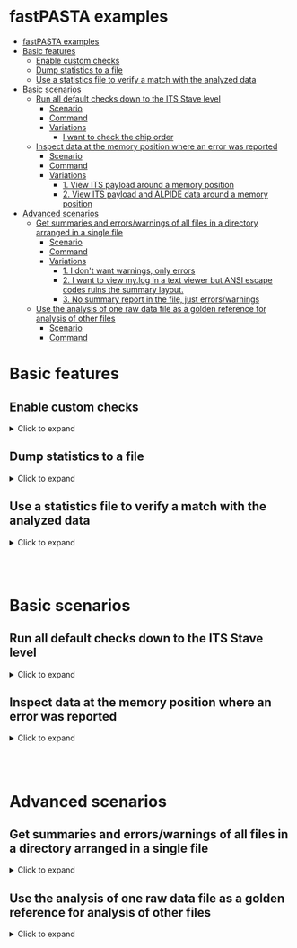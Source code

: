 # fastPASTA examples

- [fastPASTA examples](#fastpasta-examples)
- [Basic features](#basic-features)
  - [Enable custom checks](#enable-custom-checks)
  - [Dump statistics to a file](#dump-statistics-to-a-file)
  - [Use a statistics file to verify a match with the analyzed data](#use-a-statistics-file-to-verify-a-match-with-the-analyzed-data)
- [Basic scenarios](#basic-scenarios)
  - [Run all default checks down to the ITS Stave level](#run-all-default-checks-down-to-the-its-stave-level)
    - [Scenario](#scenario)
    - [Command](#command)
    - [Variations](#variations)
      - [I want to check the chip order](#i-want-to-check-the-chip-order)
  - [Inspect data at the memory position where an error was reported](#inspect-data-at-the-memory-position-where-an-error-was-reported)
    - [Scenario](#scenario-1)
    - [Command](#command-1)
    - [Variations](#variations-1)
      - [1. View ITS payload around a memory position](#1-view-its-payload-around-a-memory-position)
      - [2. View ITS payload and ALPIDE data around a memory position](#2-view-its-payload-and-alpide-data-around-a-memory-position)
- [Advanced scenarios](#advanced-scenarios)
  - [Get summaries and errors/warnings of all files in a directory arranged in a single file](#get-summaries-and-errorswarnings-of-all-files-in-a-directory-arranged-in-a-single-file)
    - [Scenario](#scenario-2)
    - [Command](#command-2)
    - [Variations](#variations-2)
      - [1. I don't want warnings, only errors](#1-i-dont-want-warnings-only-errors)
      - [2. I want to view my.log in a text viewer but ANSI escape codes ruins the summary layout.](#2-i-want-to-view-mylog-in-a-text-viewer-but-ansi-escape-codes-ruins-the-summary-layout)
      - [3. No summary report in the file, just errors/warnings](#3-no-summary-report-in-the-file-just-errorswarnings)
  - [Use the analysis of one raw data file as a golden reference for analysis of other files](#use-the-analysis-of-one-raw-data-file-as-a-golden-reference-for-analysis-of-other-files)
    - [Scenario](#scenario-3)
    - [Command](#command-3)

# Basic features
## Enable custom checks
<details>
<summary>
Click to expand
</summary>
All the checks performed with the various commands are the default checks that should always be true for the given system.

To enable checks that depend on the system configuration, you can supply a custom checks configuration file in the [TOML](https://toml.io/en/) format.
First generate the template
```shell
fastpasta --generate-checks-toml
```
Your current working directory now contains a `custom_checks.toml` file that lists all the custom checks you can enable. The custom checks follow the pattern:
- `# description`
- `# example`
- `#commented out value`
<details>
<summary>
Click to see example `custom_checks.toml`
</summary>

```toml
# Number of CRU Data Packets expected in the data
# Example: 20, 500532
#cdps = None [ u32 ] # (Uncomment and set to enable)

# Number of Physics (PhT) Triggers expected in the data
# Example: 0, 10
#triggers_pht = None [ u32 ] # (Uncomment and set to enable)

# Legal Chip ordering for Outer Barrel (ML/OL). Needs to be a list of lists of chip IDs
# Example: [[0, 1, 2, 3, 4, 5, 6], [8, 9, 10, 11, 12, 13, 14], [1, 2, 3, 4, 5, 6, 7]]
#chip_orders_ob = None [ Vec < Vec < u8 > > ] # (Uncomment and set to enable)

# Number of chips expected in the data from Outer Barrel (ML/OL)
# Example: 7
#chip_count_ob = None [ u8 ] # (Uncomment and set to enable)

# The RDH version expected in the data
# Example: 7
#rdh_version = None [ u8 ] # (Uncomment and set to enable)
```
</details>
<br>

Then edit the `custom_checks.toml` to enable the checks you want and then run fastpasta with the `--checks-toml` option e.g.
```shell
fastpasta datafile.raw check all its-stave --checks-toml my_custom_checks.toml
```
<details>
<summary>
Click to see example `custom_checks.toml` with enabled checks
</summary>

```toml
# Number of CRU Data Packets expected in the data
# Example: 20, 500532
cdps = 20 # Check that the data contains exactly 20 CDPs

# Number of Physics (PhT) Triggers expected in the data
# Example: 0, 10
triggers_pht = 0 # Error if the data even contains one Physics Trigger anywhere

# Legal Chip ordering for Outer Barrel (ML/OL). Needs to be a list of lists of chip IDs
# Example: [[0, 1, 2, 3, 4, 5, 6], [8, 9, 10, 11, 12, 13, 14], [1, 2, 3, 4, 5, 6, 7]]
chip_orders_ob = [[0, 1, 3, 7]] # Only the ordering 0, 1, 3, 7 is legal now, all other orderings will generate an error

# Number of chips expected in the data from Outer Barrel (ML/OL)
# Example: 7
chip_count_ob = 7 # Enabled

# The RDH version expected in the data
# Example: 7
rdh_version = 7 # Enabled
```
</details>
</details>

## Dump statistics to a file
<details>
<summary>
Click to expand
</summary>

By using `--output-stats <file_name>` in combination with `--stats-format <JSON/TOML>` all collected stats will be written to `file_name` at the end of analysis. e.g.
```shell
fastpasta MYDATAFILE.raw check sanity --output-stats mystats.json --stats-format json
```
TOML is also supported, and is usually much more readbale than JSON.

</details>

## Use a statistics file to verify a match with the analyzed data
<details>
<summary>
Click to expand
</summary>

If you generated a stat dump (see [Dump statistics to a file](#dump-statistics-to-a-file)) the stat dump can be used as an input to check against all the analyzed data. e.g.
```shell
fastpasta MYDATAFILE.raw check sanity --input-stats-file mystats.json
```
>Note: the input stats file extension has to match the format in the file

An error is displayed for each mismatching value in the input stats file and the stats collected during analysis.

</details>

<br><br>

# Basic scenarios

## Run all default checks down to the ITS Stave level
<details>
<summary>
Click to expand
</summary>

### Scenario
- I have `MYBIN.raw` data file

### Command
```shell
fastpasta MYBIN.raw check all its-stave
```
<details>
<summary>Show 1 variation of this scenario</summary>

### Variations

#### I want to check the chip order
This can be achieved by using the `--checks-toml` option. See the [Enable custom checks](#enable-custom-checks) section for how to generate and set it. Then set the `chip_orders_ob` field and supply the `checks_toml` file e.g.
```shell
fastpasta MYBIN.raw check all its-stave --checks-toml mychecks.toml
```


</details>
</details>

## Inspect data at the memory position where an error was reported
<details>
<summary>
Click to expand
</summary>

### Scenario
- I have analyzed `MYBIN.raw` with `check all its-stave` and found errors in an **RDH** at memory position `0x12BEEF`
- I want to inspect the **RDH**s around that error position

### Command
```shell
# Generate the RDH view and pipe it to less
fastpasta view rdh | less
# Skip to the target RDH's memory position  by typing '/12BEEF`
# (forward slash -> memory position -> enter)
```

<details>

<summary>Show 2 variations of this scenario</summary>

### Variations
#### 1. View ITS payload around a memory position
```shell
# Generate the ITS payload view and pipe it to less
fastpasta view its-readout-frames | less
# Skip to the target RDH's memory position  by typing '/12BEEF`
```

#### 2. View ITS payload and ALPIDE data around a memory position
```shell
# Generate the ITS payload with lane data view and pipe it to less
fastpasta view its-readout-frames-data | less
# Skip to the target RDH's memory position  by typing '/12BEEF`
```
</details>
</details>


<br><br>

# Advanced scenarios

## Get summaries and errors/warnings of all files in a directory arranged in a single file
<details>
<summary>
Click to expand
</summary>

### Scenario
- I have `MY_DIRECTORY` with raw ITS readout data files with the `.raw` extension.
- I want to check all ITS data but not ALPIDE data.
- Each summary should be delimited by two newlines `--- {filename} ---` and then another newline,
- Everything should be written to `my.log`.
### Command
```shell
find MY_DIRECTORY -type f -name "*.raw" -exec sh -c 'echo -e "\n\n--- {} ---\n" >> my.log; fastpasta check all its --verbosity 1 {} >> my.log 2>&1' {} \;
```
<details>

<summary>Show 3 variations of this scenario</summary>

### Variations

#### 1. I don't want warnings, only errors

Change `--verbosity 1` to `--verbosity 0`

#### 2. I want to view my.log in a text viewer but ANSI escape codes ruins the summary layout.

Use an ANSI to HTML converter like [aha](https://github.com/theZiz/aha) (available through `apt` and `dnf`) or [ansi2html](https://pypi.org/project/ansi2html/) (`pip`).
Then alter the command to pipe to the converter e.g. with `ansi2html`:
```shell
find tests/test-data -type f -name "*.raw" -exec sh -c 'echo -e "\n\n--- {} ---\n" >> my.log; fastpasta check all its-stave --verbosity 1 {} 2>&1 | ansi2html >> my.log.html ' {} \;
```
It can now be viewed in any browser.
> `aha --black` gives the same result as `ansi2html`.

#### 3. No summary report in the file, just errors/warnings
Redirect `stderr` to my.log by removing `2>&1` and put `2` in front of the file appending `>>` i.e.
```shell
find tests/test-data -type f -name "*.raw" -exec sh -c 'echo -e "\n\n--- {} ---\n" >> my.log; fastpasta check all its-stave --verbosity 1 {} 2>> my.log' {} \;
```
This will instead print the summaries to the terminal (stdout).

If you completely want to ignore the report summaries, different platforms have a way to mute stdout such as `/dev/null` on Unix-like. Below command is platform independent and just redirects stdout to `ignore.txt` (truncating).
```shell
find tests/test-data -type f -name "*.raw" -exec sh -c 'echo -e "\n\n--- {} ---\n" >> my.log; fastpasta check all its-stave --verbosity 1 {} 2>> my.log' {} > ignore.txt \;
```
</details>
</details>

## Use the analysis of one raw data file as a golden reference for analysis of other files
<details>
<summary>
Click to expand
</summary>

### Scenario
- I have `MYGOLDENFILE.raw` and I want to verify that `MYOTHERFILE.raw` is similar down to the stave level

### Command
```shell
# Generate the golden reference
fastpasta MYGOLDENFILE.raw check all its-stave --output-stats myGoldenStats.json --stats-format json
```
```shell
# Use it to check against the other file
fastpasta MYOTHERFILE.raw check all its-stave --input-stats-file myGoldenStats.json
```
For each mismatching statistics, an error will be displayed. TOML format is also supported which is usually much more readbale than JSON.
</details>
